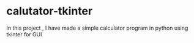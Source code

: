 # calutator-tkinter
In this project , I have made a simple calculator program in python using tkinter for GUI
